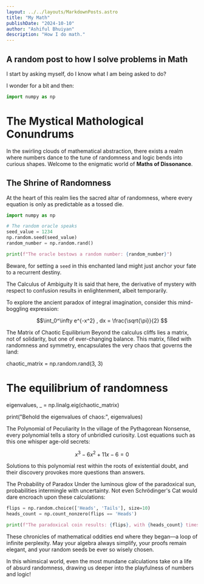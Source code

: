 ```yaml
---
layout: ../../layouts/MarkdownPosts.astro
title: "My Math"
publishDate: "2024-10-10"
author: "Ashiful Bhuiyan"
description: "How I do math."
---
```


## A random post to how I solve problems in Math



I start by asking myself, do I know what I am being asked to do? 

I wonder for a bit and then:

```python
import numpy as np
```

# The Mystical Mathological Conundrums

In the swirling clouds of mathematical abstraction, there exists a realm where numbers dance to the tune of randomness and logic bends into curious shapes. Welcome to the enigmatic world of **Maths of Dissonance**.

## The Shrine of Randomness

At the heart of this realm lies the sacred altar of randomness, where every equation is only as predictable as a tossed die.

```python
import numpy as np

# The random oracle speaks
seed_value = 1234
np.random.seed(seed_value)
random_number = np.random.rand()

print(f"The oracle bestows a random number: {random_number}")
```

Beware, for setting a `seed` in this enchanted land might just anchor your fate to a recurrent destiny.

The Calculus of Ambiguity
It is said that here, the derivative of mystery with respect to confusion results in enlightenment, albeit temporarily.

To explore the ancient paradox of integral imagination, consider this mind-boggling expression:

$$\int_0^\infty e^{-x^2} , dx = \frac{\sqrt{\pi}}{2} $$

The Matrix of Chaotic Equilibrium
Beyond the calculus cliffs lies a matrix, not of solidarity, but one of ever-changing balance. This matrix, filled with randomness and symmetry, encapsulates the very chaos that governs the land:

chaotic_matrix = np.random.rand(3, 3)

# The equilibrium of randomness
eigenvalues, _ = np.linalg.eig(chaotic_matrix)

print("Behold the eigenvalues of chaos:", eigenvalues)


The Polynomial of Peculiarity
In the village of the Pythagorean Nonsense, every polynomial tells a story of unbridled curiosity. Lost equations such as this one whisper age-old secrets:

$$ x^3 - 6x^2 + 11x - 6 = 0 $$

Solutions to this polynomial rest within the roots of existential doubt, and their discovery provokes more questions than answers.

The Probability of Paradox
Under the luminous glow of the paradoxical sun, probabilities intermingle with uncertainty. Not even Schrödinger's Cat would dare encroach upon these calculations:

```python
flips = np.random.choice(['Heads', 'Tails'], size=10)
heads_count = np.count_nonzero(flips == 'Heads')

print(f"The paradoxical coin results: {flips}, with {heads_count} times Heads.")
```

These chronicles of mathematical oddities end where they began—a loop of infinite perplexity. May your algebra always simplify, your proofs remain elegant, and your random seeds be ever so wisely chosen.


In this whimsical world, even the most mundane calculations take on a life of absurd randomness, drawing us deeper into the playfulness of numbers and logic!
